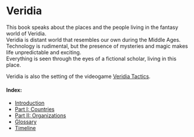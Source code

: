 # <a name="main"></a>Veridia

This book speaks about the places and the people living in the fantasy world of Veridia.\
Veridia is distant world that resembles our own during the Middle Ages. Technology is rudimental, but the presence of mysteries and magic makes life unpredictable and exciting.\
Everything is seen through the eyes of a fictional scholar, living in this place.

Veridia is also the setting of the videogame [Veridia Tactics](https://trisfald.itch.io/veridia-tactics).

#### Index:

* [Introduction](Introduction.md)
* [Part I: Countries](Countries.md)
* [Part II: Organizations](Organizations.md)
* [Glossary](Glossary.md)
* [Timeline](Timeline.md)
